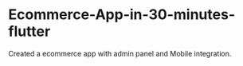 # Ecommerce-App-in-30-minutes-flutter
Created a ecommerce app with admin panel and Mobile integration.
